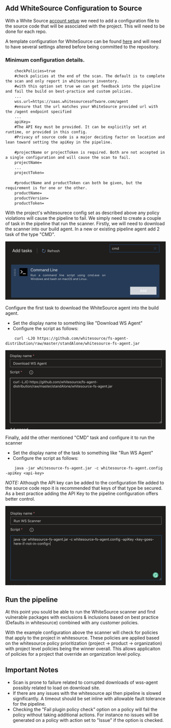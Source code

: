 ## Add WhiteSource Configuration to Source

With a White Source [account setup](./WhiteSource-Setup.md) we need to add a configuration file to the source code that will be associated with the project. This will need to be done for each repo. 

A template configuration for WhiteSource can be found [here](https://s3.amazonaws.com/unified-agent/wss-unified-agent.config) and will need to have several settings altered before being committed to the repository.

### Minimum configuration details. 

```
    checkPolicies=true 
    #check policies at the end of the scan. The default is to complete the scan and only report in whitesource inventory. 
    #with this option set true we can get feedback into the pipeline and fail the build on best-practice and custom policies.  
    ...
    wss.url=https://saas.whitesourcesoftware.com/agent 
    #ensure that the url matches your WhiteSource provided url with the /agent endpoint specified
    ...
    apiKey= 
    #The API Key must be provided. It can be explicitly set at runtime, or provided in this config. 
    #Privacy of source code is a major deciding factor on location and lean toward setting the apiKey in the pipeline. 

    #projectName or projectToken is required. Both are not accepted in a single configuration and will cause the scan to fail. 
    projectName=
    ...
    projectToken=
   
    #productName and productToken can both be given, but the requirement is for one or the other. 
    productName=
    productVersion=
    productToken=
```

With the project's whitesourece config set as described above any policy violations will cause the pipeline to fail. We simply need to create a couple of task in the pipeline that run the scanner. Firstly, we will need to download the scanner into our build agent. In a new or existing pipeline agent add 2 task of the type "CMD". 

![add cmd task](images/add-cmd.png)

Configure the first task to download the WhiteSource agent into the build agent. 
 - Set the display name to something like "Download WS Agent"
 - Configure the script as follows: 

```
    curl -LJO https://github.com/whitesource/fs-agent-distribution/raw/master/standAlone/whitesource-fs-agent.jar
```
![download WS agent](images/agent-download.png)

Finally, add the other mentioned "CMD" task and configure it to run the scanner

 - Set the display name of the task to something like "Run WS Agent"
 - Configure the script as follows: 

```
    java -jar whitesource-fs-agent.jar -c whitesource-fs-agent.config -apiKey <api-key>
```
*NOTE:* Although the API key can be added to the configuration file added to the source code repo it is recommended that keys of that type be secured. As a best practice adding the API Key to the pipeline configuration offers better control. 

![run the WS scanner](images/run-scanner.png)

## Run the pipeline

At this point you sould be able to run the WhiteSource scanner and find vulnerable packages with exclusions & inclusions based on best practice (Defaults in whitesource) combined with any customer policies. 

With the example configuration above the scanner will check for policies that apply to the project in whitesource. These policies are applied based on the whitesource policy prioritization (project -> product -> organization) with project level policies being the winner overall. This allows applicaiton of policies for a project that override an organization level policy. 

## Important Notes

 - Scan is prone to failure related to corrupted downloads of wss-agent possibly related to load on download site. 
 - If there are any issues with the whitesource api then pipeline is slowed significantly. A timeout should be set inline with allowable fault tolerance for the pipeline. 
 - Checking the "Fail plugin policy check" option on a policy will fail the policy without taking additional actions. For instance no issues will be generated on a policy with action set to "Issue" if the option is checked. 